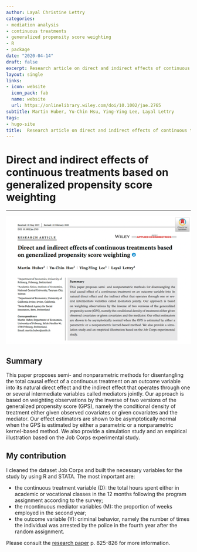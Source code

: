 ```yaml
---
author: Layal Christine Lettry
categories:
- mediation analysis
- continuous treatments 
- generalized propensity score weighting
- R
- package
date: "2020-04-14"
draft: false
excerpt: Research article on direct and indirect effects of continuous treatments based on generalized propensity score weighting
layout: single
links:
- icon: website
  icon_pack: fab
  name: website
  url: https://onlinelibrary.wiley.com/doi/10.1002/jae.2765
subtitle: Martin Huber, Yu-Chin Hsu, Ying-Ying Lee, Layal Lettry
tags:
- hugo-site
title:  Research article on direct and indirect effects of continuous treatments based on generalized propensity score weighting
---
```

# Direct and indirect effects of continuous treatments based on generalized propensity score weighting
---

![Article](./featured-hex.png)

## Summary
This paper proposes semi- and nonparametric methods for disentangling the total causal effect of a continuous treatment on an outcome variable into its natural direct effect and the indirect effect that operates through one or several intermediate variables called mediators jointly. Our approach is based on weighting observations by the inverse of two versions of the generalized propensity score (GPS), namely the conditional density of treatment either given observed covariates or given covariates and the mediator. Our effect estimators are shown to be asymptotically normal when the GPS is estimated by either a parametric or a nonparametric kernel-based method. We also provide a simulation study and an empirical illustration based on the Job Corps experimental study.

## My contribution

I cleaned the dataset Job Corps and built the necessary variables for the study by using R and STATA. The most important are:

- the continuous treatment variable (D): the total hours spent either in academic or vocational classes in the 12 months following the program assignment according to the survey;
- the mcontinuous mediator variables (M): the proportion of weeks employed in the second year;
- the outcome variable (Y): criminal behavior, namely the number of times
the individual was arrested by the police in the fourth year after the random assignment.

Please consult the [research paper](https://onlinelibrary.wiley.com/doi/10.1002/jae.2765) p. 825-826 for more information.